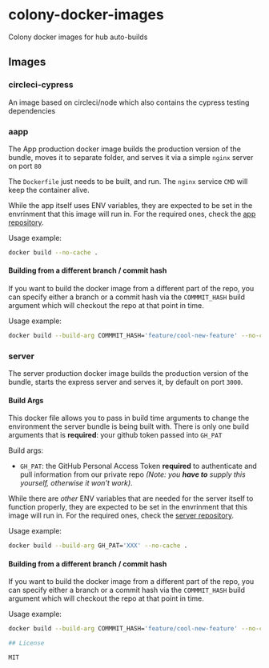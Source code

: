 # colony-docker-images

Colony docker images for hub auto-builds

## Images

### circleci-cypress
An image based on circleci/node which also contains the cypress testing dependencies

### aapp

The App production docker image builds the production version of the bundle, moves it to separate folder, and serves it via a simple `nginx` server on port `80`

The `Dockerfile` just needs to be built, and run. The `nginx` service `CMD` will keep the container alive.

While the app itself uses ENV variables, they are expected to be set in the envrinment that this image will run in. For the required ones, check the [app repository](https://github.com/JoinColony/colonyDapp).

Usage example:
```bash
docker build --no-cache .
```

#### Building from a different branch / commit hash

If you want to build the docker image from a different part of the repo, you can specify either a branch or a commit hash via the `COMMMIT_HASH` build argument which will checkout the repo at that point in time.

Usage example:
```bash
docker build --build-arg COMMMIT_HASH='feature/cool-new-feature' --no-cache .
```

### server

The server production docker image builds the production version of the bundle, starts the express server and serves it, by default on port `3000`.

#### Build Args

This docker file allows you to pass in build time arguments to change the environment the server bundle is being built with. There is only one build arguments that is **required**: your github token passed into `GH_PAT`

Build args:
- `GH_PAT`: the GitHub Personal Access Token **required** to authenticate and pull information from our private repo _(Note: you **have to** supply this yourself, otherwise it won't work)_.

While there are _other_ ENV variables that are needed for the server itself to function properly, they are expected to be set in the envrinment that this image will run in. For the required ones, check the [server repository](https://github.com/JoinColony/colonyServer).

Usage example:
```bash
docker build --build-arg GH_PAT='XXX' --no-cache .
```

#### Building from a different branch / commit hash

If you want to build the docker image from a different part of the repo, you can specify either a branch or a commit hash via the `COMMMIT_HASH` build argument which will checkout the repo at that point in time.

Usage example:
```bash
docker build --build-arg COMMMIT_HASH='feature/cool-new-feature' --no-cache .

## License

MIT
